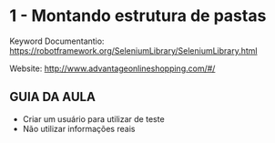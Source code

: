 # 1 - Montando estrutura de pastas

Keyword Documentantio: https://robotframework.org/SeleniumLibrary/SeleniumLibrary.html

Website: http://www.advantageonlineshopping.com/#/

## GUIA DA AULA

- Criar um usuário para utilizar de teste
- Não utilizar informações reais
